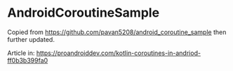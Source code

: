 # AndroidCoroutineSample
Copied from   https://github.com/pavan5208/android_coroutine_sample   then further updated.

Article in:
https://proandroiddev.com/kotlin-coroutines-in-andriod-ff0b3b399fa0
